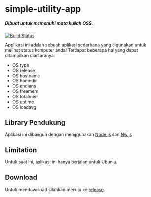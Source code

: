 # simple-utility-app
##### Dibuat untuk memenuhi mata kuliah OSS.
[![Build Status](https://travis-ci.org/kuwali/simple-utility-app.svg?branch=master)](https://travis-ci.org/kuwali/simple-utility-app)

Applikasi ini adalah sebuah aplikasi sederhana yang digunakan untuk melihat status komputer anda! Terdapat beberapa hal yang dapat ditampilkan diantaranya:
- OS type
- OS release
- OS hostname
- OS homedir
- OS endians
- OS freemem
- OS totalmem
- OS uptime
- OS loadavg

## Library Pendukung

Aplikasi ini dibangun dengan menggunakan [Node.js] dan [Nw.js]

## Limitation

Untuk saat ini, aplikasi ini hanya berjalan untuk Ubuntu.

## Download

Untuk mendownload silahkan menuju ke [release].


[node.js]: <http://nodejs.org>
[nw.js]: <https://nwjs.io>
[release]: <https://github.com/kuwali/simple-utility-app/releases>
